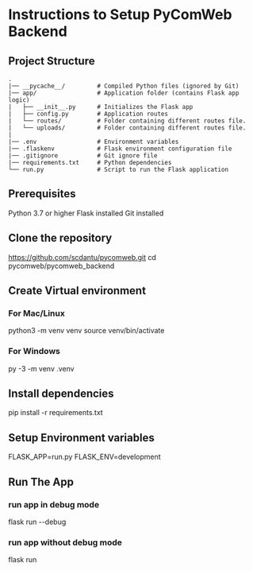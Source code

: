 # Instructions to Setup PyComWeb Backend

## Project Structure
```
.
|── __pycache__/         # Compiled Python files (ignored by Git)
|── app/                 # Application folder (contains Flask app logic)
|   ├── __init__.py      # Initializes the Flask app
|   ├── config.py        # Application routes
|   └── routes/          # Folder containing different routes file.
|   └── uploads/         # Folder containing different routes file.
|
|── .env                 # Environment variables
|── .flaskenv            # Flask environment configuration file
|── .gitignore           # Git ignore file
|── requirements.txt     # Python dependencies
└── run.py               # Script to run the Flask application
```

## Prerequisites
Python 3.7 or higher
Flask installed
Git installed

## Clone the repository
https://github.com/scdantu/pycomweb.git
cd pycomweb/pycomweb_backend

## Create Virtual environment
### For Mac/Linux
python3 -m venv venv
source venv/bin/activate

### For Windows
py -3 -m venv .venv

## Install dependencies
pip install -r requirements.txt

## Setup Environment variables
FLASK_APP=run.py
FLASK_ENV=development

## Run The App
### run app in debug mode 
flask run --debug

### run app without debug mode
flask run


